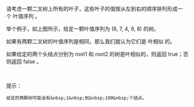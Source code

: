 请考虑一颗二叉树上所有的叶子，这些叶子的值按从左到右的顺序排列形成一个&nbsp;叶值序列 。



举个例子，如上图所示，给定一颗叶值序列为&nbsp;(6, 7, 4, 9, 8)&nbsp;的树。

如果有两颗二叉树的叶值序列是相同，那么我们就认为它们是&nbsp;叶相似&nbsp;的。

如果给定的两个头结点分别为&nbsp;root1 和&nbsp;root2&nbsp;的树是叶相似的，则返回&nbsp;true；否则返回 false 。

&nbsp;

提示：


	给定的两颗树可能会有&nbsp;1&nbsp;到&nbsp;100&nbsp;个结点。

